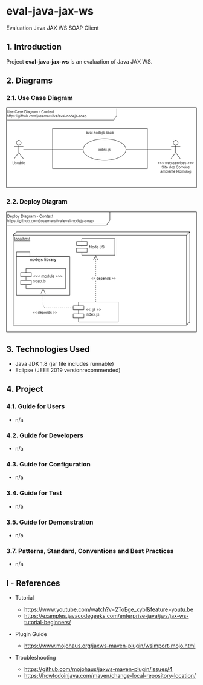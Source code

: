# eval-java-jax-ws
Evaluation Java JAX WS SOAP Client


## 1. Introduction

Project **eval-java-jax-ws** is an evaluation of Java JAX WS.

## 2. Diagrams

### 2.1. Use Case Diagram

![UseCaseDiagram-Context.png](./doc/UseCaseDiagram-Context.png) 


### 2.2. Deploy Diagram

![DeployDiagram-Context.png](./doc/DeployDiagram-Context.png) 


## 3. Technologies Used
* Java JDK 1.8 (jar file includes runnable)
* Eclipse (JEEE 2019 versionrecommended)

## 4. Project

### 4.1. Guide for Users

* n/a

### 4.2. Guide for Developers

* n/a

### 4.3. Guide for Configuration

* n/a

### 3.4. Guide for Test

* n/a

### 3.5. Guide for Demonstration

* n/a

### 3.7. Patterns, Standard, Conventions and Best Practices

* n/a


## I - References

* Tutorial
  * https://www.youtube.com/watch?v=2ToEge_xybI&feature=youtu.be
  * https://examples.javacodegeeks.com/enterprise-java/jws/jax-ws-tutorial-beginners/

* Plugin Guide
  * https://www.mojohaus.org/jaxws-maven-plugin/wsimport-mojo.html

* Troubleshooting
  * https://github.com/mojohaus/jaxws-maven-plugin/issues/4
  * https://howtodoinjava.com/maven/change-local-repository-location/
